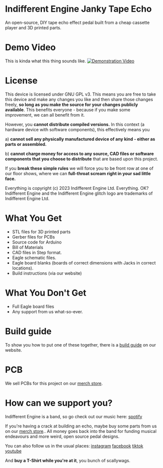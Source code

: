 # Indifferent Engine Janky Tape Echo

An open-source, DIY tape echo effect pedal built from a cheap cassette player and 3D printed parts.

# Demo Video

This is kinda what this thing sounds like.
[![Demonstration Video](https://img.youtube.com/vi/j26JLl0Hhg4/0.jpg)](https://www.youtube.com/watch?v=j26JLl0Hhg4)


# License

This device is licensed under GNU GPL v3. This means you are free to take this device and make any changes you like and then share those changes freely, **so long as you make the source for your changes publicly available**. This benefits everyone - because if you make some improvement, we can all benefit from it.

However, you **cannot distribute compiled versions.** In this context (a hardware device with software components), this effectively means you

a)  **cannot sell any physically manufactured device of any kind - either as parts or assembled.** 

b) **cannot charge money for access to any source, CAD files or software components that you choose to distribute** that are based upon this project.
  
If you **break these simple rules** we will force you to be front row at one of our floor shows, where we can **full-throat scream right in your sad little face.**

Everything is copyright (c) 2023 Indifferent Engine Ltd. Everything. OK?
Indifferent Engine and the Indifferent Engine glitch logo are trademarks of Indifferent Engine Ltd.

# What You Get

* STL files for 3D printed parts
* Gerber files for PCBs
* Source code for Arduino
* Bill of Materials
* CAD files in Step format.
* Eagle schematic files.
* Eagle board blanks (boards of correct dimensions with Jacks in correct locations).
* Build instructions (via our website)

# What You Don't Get

* Full Eagle board files
* Any support from us what-so-ever.

# Build guide

To show you how to put one of these together, there is a [build guide](https://www.indifferentengine.com/tapeechobuildguide) on our website.

# PCB

We sell PCBs for this project on our [merch store](https://www.indifferentengine.com/shop).

# How can we support you?

Indifferent Engine is a band, so go check out our music here:
[spotify](https://open.spotify.com/artist/0dltTUV2N49r1UjUTsqe3h?si=cdwmojcwTOmE14S_XvX_6A)

If you're having a crack at building an echo, maybe buy some parts from us on our [merch store](https://www.indifferentengine.com/shop).. All money goes back into the band for funding musical endeavours and more weird, open source pedal designs.

You can also follow us in the usual places:
[instagram](https://www.instagram.com/indifferentengine)
[facebook](https://www.facebook.com/indifferentengine)
[tiktok](https://www.tiktok.com/@indifferentengine)
[youtube](https://www.youtube.com/@indifferentengine)

And **buy a T-Shirt while you're at it**, you bunch of scallywags.
